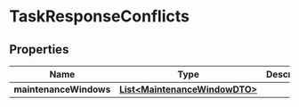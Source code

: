 

# TaskResponseConflicts


## Properties

Name | Type | Description | Notes
------------ | ------------- | ------------- | -------------
**maintenanceWindows** | [**List&lt;MaintenanceWindowDTO&gt;**](MaintenanceWindowDTO.md) |  |  [optional]



